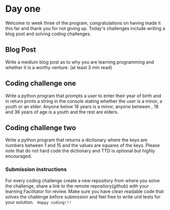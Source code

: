 # Day one
Welcome to week three of the program, congratulations on having made it this far and thank you for not giving up.
Today's challenges include writing a blog post and solving coding challenges.


## Blog Post
Write a medium blog post as to why you are learning programming and whether it is a worthy venture. (at least 3 min read)


## Coding challenge one 
Write a python program that prompts a user to enter their year of birth and in return prints a string in the console stating whether the user  is a minor, a youth or an elder. Anyone below 18 years is a minor, anyone between , 18 and 36 years of age is a youth and the rest are elders.

## Coding challenge two
Write a python program that returns a dictionary where the keys are numbers between 1 and 15 and the values are squares of the keys. Please note that do not hard code the dictionary and TTD is optional but highly encouraged.

### Submission instructions
For every coding challenge create a new repository from where you solve the challenge, share a link to the remote repository(github) with your learning Facilitator for review.
Make sure you have clean readable code that solves the challenge before submission and feel free to write unit tests for your solution.
``` Happy coding!!!```


